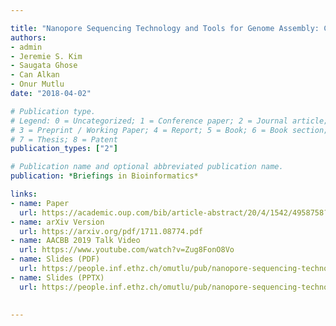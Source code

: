 ```yaml
---

title: "Nanopore Sequencing Technology and Tools for Genome Assembly: Computational Analysis of the Current State, Bottlenecks and Future Directions"
authors:
- admin
- Jeremie S. Kim
- Saugata Ghose
- Can Alkan
- Onur Mutlu
date: "2018-04-02"

# Publication type.
# Legend: 0 = Uncategorized; 1 = Conference paper; 2 = Journal article;
# 3 = Preprint / Working Paper; 4 = Report; 5 = Book; 6 = Book section;
# 7 = Thesis; 8 = Patent
publication_types: ["2"]

# Publication name and optional abbreviated publication name.
publication: *Briefings in Bioinformatics*

links:
- name: Paper
  url: https://academic.oup.com/bib/article-abstract/20/4/1542/4958758?redirectedFrom=fulltext
- name: arXiv Version
  url: https://arxiv.org/pdf/1711.08774.pdf
- name: AACBB 2019 Talk Video
  url: https://www.youtube.com/watch?v=Zug8FonO8Vo
- name: Slides (PDF)
  url: https://people.inf.ethz.ch/omutlu/pub/nanopore-sequencing-technology-and-tools-for-genome-assembly-AACBB18-talk.pdf
- name: Slides (PPTX)
  url: https://people.inf.ethz.ch/omutlu/pub/nanopore-sequencing-technology-and-tools-for-genome-assembly-AACBB18-talk.pptx
  

---
```


